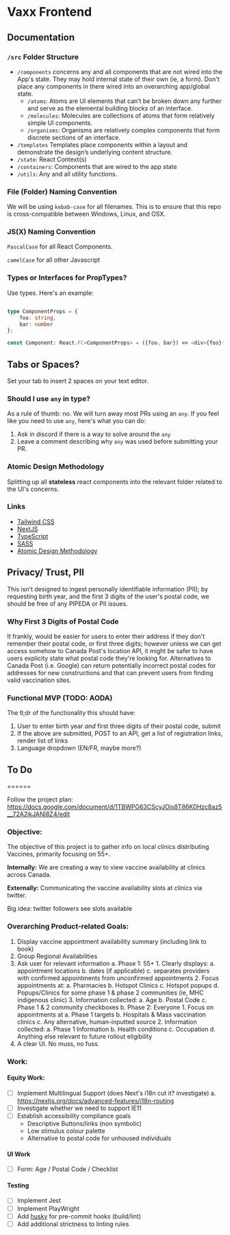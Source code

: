 # Vaxx Frontend

## Documentation 

### `/src` Folder Structure

- `/components` concerns any and all components that are not wired into the App's state. They may hold internal state of their own (ie, a form). Don't place any components in there wired into an overarching app/global state.
   - `/atoms`: Atoms are UI elements that can’t be broken down any further and serve as the elemental building blocks of an interface.
   - `/molecules`: Molecules are collections of atoms that form relatively simple UI components.
   - `/organisms`: Organisms are relatively complex components that form discrete sections of an interface.
- `/templates` Templates place components within a layout and demonstrate the design’s underlying content structure.
- `/state`: React Context(s)
- `/containers`: Components that are wired to the app state
- `/utils`: Any and all utility functions.

### File (Folder) Naming Convention

We will be using `kebab-case` for all filenames. This is to ensure that this repo is cross-compatible between Windows, Linux, and OSX. 

### JS(X) Naming Convention

`PascalCase` for all React Components.

`camelCase` for all other Javascript

### Types or Interfaces for PropTypes? 

Use types. Here's an example: 

```typescript 

type ComponentProps = {
    foo: string,
    bar: number
};

const Component: React.FC<ComponentProps> = ({foo, bar}) => <div>{foo}{bar}</div>;

```

## Tabs or Spaces?

Set your tab to insert 2 spaces on your text editor.

### Should I use `any` in type?

As a rule of thumb: no. We will turn away most PRs using an `any`. If you feel like you need to use `any`, here's what you can do: 
1. Ask in discord if there is a way to solve around the `any`
2. Leave a comment describing why `any` was used before submitting your PR.

### Atomic Design Methodology

Splitting up all **stateless** react components into the relevant folder related to the UI's concerns.

### Links 
* [Tailwind CSS](https://tailwindcss.com/docs)
* [NextJS](https://nextjs.org/)
* [TypeScript](https://www.typescriptlang.org/docs/)
* [SASS](https://sass-lang.com/documentation)
* [Atomic Design Methodology](https://atomicdesign.bradfrost.com/chapter-2/)


## Privacy/ Trust, PII

This isn't designed to ingest personally identifiable information (PII); by requesting birth year, and the first 3 digits of the user's postal code, we should be free of any PIPEDA or PII issues.

### Why First 3 Digits of Postal Code

It frankly, would be easier for users to enter their address if they don't remember their postal code, or first three digits; however unless we can get access somehow to Canada Post's location API, it might be safer to have users explicity state what postal code they're looking for. Alternatives to Canada Post (i.e. Google) can return potentially incorrect postal codes for addresses for new constructions and that can prevent users from finding valid vaccination sites.

### Functional MVP (TODO: AODA)

The tl;dr of the functionality this should have:

1. User to enter birth year _and_ first three digits of their postal code, submit
2. If the above are submitted, POST to an API, get a list of registration links, render list of links
3. Language dropdown (EN/FR, maybe more?)

## To Do

======

Follow the project plan: https://docs.google.com/document/d/1TBWPG63CScyJOjs8T86K0Hzc8az5__72A2jkJANI8Z4/edit

### Objective:

The objective of this project is to gather info on local clinics distributing Vaccines, primarily focusing on 55+.

**Internally:** We are creating a way to view vaccine availability at clinics across Canada.

**Externally:** Communicating the vaccine availability slots at clinics via twitter.

Big idea: twitter followers see slots available

### Overarching Product-related Goals:

1. Display vaccine appointment availability summary (including link to book)
2. Group Regional Availabilities
3. Ask user for relevant information
   a. Phase 1: 55+ 1. Clearly displays:
   a. appointment locations
   b. dates (if applicable)
   c. separates providers with confirmed appointments from unconfirmed appointments 2. Focus appointments at:
   a. Pharmacies
   b. Hotspot Clinics
   c. Hotspot popups
   d. Popups/Clinics for some phase 1 & phase 2 communities (ie, MHC indigenous clinic) 3. Information collected:
   a. Age
   b. Postal Code
   c. Phase 1 & 2 community checkboxes
   b. Phase 2: Everyone 1. Focus on appointments at
   a. Phase 1 targets
   b. Hospitals & Mass vaccination clinics
   c. Any alternative, human-inputted source 2. Information collected:
   a. Phase 1 Information
   b. Health conditions
   c. Occupation
   d. Anything else relevant to future rollout eligibility
4. A clear UI. No muss, no fuss.

### Work:

#### Equity Work:

- [ ] Implement Multilingual Support (does Next's i18n cut it? investigate)
      a. https://nextjs.org/docs/advanced-features/i18n-routing
- [ ] Investigate whether we need to support IE11
- [ ] Establish accessibility compliance goals
  - Descriptive Buttons/links (non symbolic)
  - Low stimulus colour palette
  - Alternative to postal code for unhoused individuals

#### UI Work

- [ ] Form: Age / Postal Code / Checklist

#### Testing

- [ ] Implement Jest
- [ ] Implement PlayWright
- [ ] Add [husky](https://www.npmjs.com/package/husky) for pre-commit hooks (build/lint)
- [ ] Add additional strictness to linting rules
